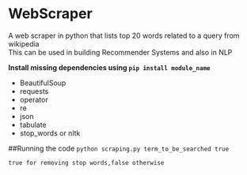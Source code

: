 # WebScraper
A web scraper in python that lists top 20 words related to a query from wikipedia</br>
This can be used in building Recommender Systems and also in NLP 

<b>Install missing dependencies using ``pip install module_name``</b>
* BeautifulSoup
* requests
* operator
* re
* json
* tabulate
* stop_words or nltk 

##Running the code
``python scraping.py term_to_be_searched true``<p>
``true for removing stop words,false otherwise``


